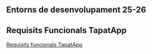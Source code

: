 ## Entorns de desenvolupament 25-26

## Requisits Funcionals TapatApp
[Requisits funcionals TapatApp](/dam1-desenvolupament/requisits.md)